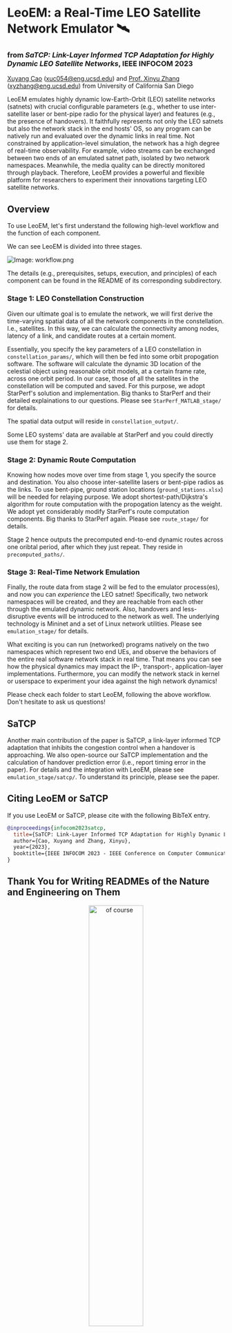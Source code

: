 # LeoEM: a Real-Time LEO Satellite Network Emulator 🛰️

### from *SaTCP: Link-Layer Informed TCP Adaptation for Highly Dynamic LEO Satellite Networks*, IEEE INFOCOM 2023

[Xuyang Cao](http://www.xuyangcao.com/) ([xuc054@eng.ucsd.edu](mailto:xuc054@eng.ucsd.edu)) and [Prof. Xinyu Zhang](http://xyzhang.ucsd.edu/) ([xyzhang@eng.ucsd.edu](mailto:xyzhang@eng.ucsd.edu)) from University of California San Diego

LeoEM emulates highly dynamic low-Earth-Orbit (LEO) satellite networks (satnets) with crucial configurable parameters (e.g., whether to use inter-satellite laser or bent-pipe radio for the physical layer) and features (e.g., the presence of handovers). It faithfully represents not only the LEO satnets but also the network stack in the end hosts' OS, so any program can be natively run and evaluated over the dynamic links in real time. Not constrained by application-level simulation, the network has a high degree of real-time observability. For example, video streams can be exchanged between two ends of an emulated satnet path, isolated by two network namespaces. Meanwhile, the media quality can be directly monitored through playback. Therefore, LeoEM provides a powerful and flexible platform for researchers to experiment their innovations targeting LEO satellite networks.

## Overview

To use LeoEM, let's first understand the following high-level workflow and the function of each component. 

We can see LeoEM is divided into three stages. 

![Image: workflow.png](https://github.com/XuyangCaoUCSD/LeoEM/blob/main/workflow.png)

The details (e.g., prerequisites, setups, execution, and principles) of each component can be found in the README of its corresponding subdirectory.

### Stage 1: LEO Constellation Construction

Given our ultimate goal is to emulate the network, we will first derive the time-varying spatial data of all the network components in the constellation. I.e., satellites. In this way, we can calculate the connectivity among nodes, latency of a link, and candidate routes at a certain moment.

Essentially, you specify the key parameters of a LEO constellation in `constellation_params/`, which will then be fed into some orbit propogation software. The software will calculate the dynamic 3D location of the celestial object using reasonable orbit models, at a certain frame rate, across one orbit period. In our case, those of all the satellites in the constellation will be computed and saved. For this purpose, we adopt StarPerf's solution and implementation. Big thanks to StarPerf and their detailed explainations to our questions. Please see `StarPerf_MATLAB_stage/` for details.

The spatial data output will reside in `constellation_output/`. 

Some LEO systems' data are available at StarPerf and you could directly use them for stage 2.

### Stage 2: Dynamic Route Computation

Knowing how nodes move over time from stage 1, you specify the source and destination. You also choose inter-satellite lasers or bent-pipe radios as the links. To use bent-pipe, ground station locations (`ground_stations.xlsx`) will be needed for relaying purpose. We adopt shortest-path/Dijkstra's algorithm for route computation with the propogation latency as the weight. We adopt yet considerably modify StarPerf's route computation components. Big thanks to StarPerf again. Please see `route_stage/` for details.

Stage 2 hence outputs the precomputed end-to-end dynamic routes across one oribtal period, after which they just repeat. They reside in `precomputed_paths/`.

### Stage 3: Real-Time Network Emulation 

Finally, the route data from stage 2 will be fed to the emulator process(es), and now you can *experience* the LEO satnet! Specifically, two network namespaces will be created, and they are reachable from each other through the emulated dynamic network. Also, handovers and less-disruptive events will be introduced to the network as well. The underlying technology is Mininet and a set of Linux network utilities. Please see `emulation_stage/` for details.

What exciting is you can run (networked) programs natively on the two namespaces which represent two end UEs, and observe the behaviors of the entire real software network stack in real time. That means you can see how the physical dynamics may impact the IP-, transport-, application-layer implementations. Furthermore, you can modify the network stack in kernel or userspace to experiment your idea against the high network dynamics!

Please check each folder to start LeoEM, following the above workflow. Don't hesitate to ask us questions! 

## SaTCP

Another main contribution of the paper is SaTCP, a link-layer informed TCP adaptation that inhibits the congestion control when a handover is approaching. We also open-source our SaTCP implementation and the calculation of handover prediction error (i.e., report timing error in the paper). For details and the integration with LeoEM, please see `emulation_stage/satcp/`. To understand its principle, please see the paper.

## Citing LeoEM or SaTCP
If you use LeoEM or SaTCP, please cite with the following BibTeX entry.
```bibtex
@inproceedings{infocom2023satcp,
  title={SaTCP: Link-Layer Informed TCP Adaptation for Highly Dynamic LEO Satellite Networks,
  author={Cao, Xuyang and Zhang, Xinyu},
  year={2023},
  booktitle={IEEE INFOCOM 2023 - IEEE Conference on Computer Communications},
}
```

## Thank You for Writing READMEs of the Nature and Engineering on Them

<p align="center">
<img src="https://github.com/XuyangCaoUCSD/LeoEM/blob/main/ofcourse.jpeg" alt="of course" style="width:50%">
</p>
<p align='center'>
<a href="https://en.wikipedia.org/wiki/Autonomous_spaceport_drone_ship">OCISLY Autonomous Spaceport Droneship by SpaceX</a>
</p>
<p align="center">
<img src="https://github.com/XuyangCaoUCSD/LeoEM/blob/main/Shannon.jpeg" alt="Shannon" style="width:50%">
</p>
<p align='center'>
<a href="https://en.wikipedia.org/wiki/Claude_Shannon">Claude Shannon</a>
</p>
<p align="center">
<img src="https://github.com/XuyangCaoUCSD/LeoEM/blob/main/Prinicipia.png" alt="Prinicipia" style="width:32%">
</p>
<p align='center'>
<a href="https://en.wikipedia.org/wiki/Philosophi%C3%A6_Naturalis_Principia_Mathematica">Philosophiæ Naturalis Principia Mathematica</a>
</p>
<p align="center">
























